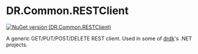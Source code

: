 DR.Common.RESTClient
====================
[![NuGet version (DR.Common.RESTClient)](https://img.shields.io/nuget/v/DR.Common.RESTClient.svg?style=flat-square)](https://www.nuget.org/packages/DR.Common.RESTClient/)

A generic GET/PUT/POST/DELETE REST client.
Used in some of [drdk](//github.com/drdk)'s .NET projects.
